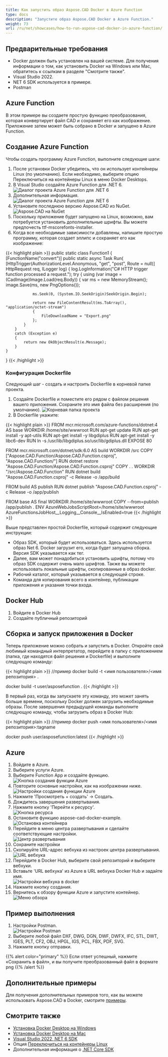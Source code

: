 ```yaml
---
title: Как запустить образ Aspose.CAD Docker в Azure Function
type: docs
description: "Запустите образ Aspose.CAD Docker в Azure Function."
weight: 73
url: /ru/net/showcases/how-to-run-aspose-cad-docker-in-azure-function/
---
```


## Предварительные требования
- Docker должен быть установлен на вашей системе. Для получения информации о том, как установить Docker на Windows или Mac, обратитесь к ссылкам в разделе "Смотрите также".
- Visual Studio 2022.
- NET 6 SDK используется в примере.
- Postman

## Azure Function

В этом примере вы создаете простую функцию преобразования, которая конвертирует файл CAD и сохраняет его как изображение. Приложение затем может быть собрано в Docker и запущено в Azure Function.

## Создание Azure Function

Чтобы создать программу Azure Function, выполните следующие шаги:
1. После установки Docker убедитесь, что он использует контейнеры Linux (по умолчанию). Если необходимо, выберите опцию Переключиться на контейнеры Linux в меню Docker Desktops.
1. В Visual Studio создайте Azure Function для .NET 6.<br>
![Диалог проекта Azure Function для .NET 6](/_assets/showcases/azure/Create-project.png)<br>
1. Дополнительная информация.<br>
![Диалог проекта Azure Function для .NET 6](/_assets/showcases/azure/Additional-information.png)<br>
1. Установите последнюю версию Aspose.CAD из NuGet.<br>
![Aspose.CAD на NuGet](/_assets/showcases/azure/NuGet.png)<br>
1. Поскольку приложение будет запущено на Linux, возможно, вам потребуется установить дополнительные шрифты. Вы можете предпочесть ttf-mscorefonts-installer.
1. Когда все необходимые зависимости добавлены, напишите простую программу, которая создает эллипс и сохраняет его как изображение:<br>

{{< highlight plain >}}
public static class Function1
{
    [FunctionName("convert")]
    public static async Task<IActionResult> Run(
        [HttpTrigger(AuthorizationLevel.Anonymous, "get", "post", Route = null)] HttpRequest req,
        ILogger log)
    {
        log.LogInformation("C# HTTP trigger function processed a request.");
        try
        {
            using (var image = (CadImage)Image.Load(req.Body))
            {
                var ms = new MemoryStream();
                image.Save(ms, new PngOptions());

                ms.Seek(0, (System.IO.SeekOrigin)SeekOrigin.Begin);

                return new FileContentResult(ms.ToArray(), "application/octet-stream")
                {
                    FileDownloadName = "Export.png"
                };
            }
        }
        catch (Exception e)
        {
            return new OkObjectResult(e.Message);
        }
    }
}
{{< /highlight >}}

### Конфигурация Dockerfile

Следующий шаг - создать и настроить Dockerfile в корневой папке проекта.

1. Создайте Dockerfile и поместите его рядом с файлом решения вашего приложения. Сохраните это имя файла без расширения (по умолчанию).
![Корневая папка проекта](/_assets/showcases/azure/root-folder.png)<br>
1. В Dockerfile укажите:

{{< highlight plain >}}
FROM mcr.microsoft.com/azure-functions/dotnet:4 AS base
WORKDIR /home/site/wwwroot
RUN apt-get update
RUN apt-get install -y apt-utils
RUN apt-get install -y libgdiplus
RUN apt-get install -y libc6-dev 
RUN ln -s /usr/lib/libgdiplus.so/usr/lib/gdiplus.dll
EXPOSE 80

FROM mcr.microsoft.com/dotnet/sdk:6.0 AS build
WORKDIR /src
COPY ["Aspose.CAD.Function/Aspose.CAD.Function.csproj", "Aspose.CAD.Function/"]
RUN dotnet restore "Aspose.CAD.Function/Aspose.CAD.Function.csproj"
COPY . .
WORKDIR "/src/Aspose.CAD.Function"
RUN dotnet build "Aspose.CAD.Function.csproj" -c Release -o /app/build

FROM build AS publish
RUN dotnet publish "Aspose.CAD.Function.csproj" -c Release -o /app/publish

FROM base AS final
WORKDIR /home/site/wwwroot
COPY --from=publish /app/publish .
ENV AzureWebJobsScriptRoot=/home/site/wwwroot \
    AzureFunctionsJobHost__Logging__Console__IsEnabled=true
{{< /highlight >}}

Выше представлен простой Dockerfile, который содержит следующие инструкции:

- Образ SDK, который будет использоваться. Здесь используется образ Net 6. Docker загрузит его, когда будет запущена сборка. Версия SDK указывается как тег.
- Далее, вам может понадобиться установить шрифты, потому что образ SDK содержит очень мало шрифтов. Также вы можете использовать локальные шрифты, скопированные в образ docker.
- Рабочий каталог, который указывается в следующей строке.
- Команда для копирования всего в контейнер, публикации приложения и указания точки входа.

## Docker Hub
1. Войдите в Docker Hub
1. Создайте публичный репозиторий

## Сборка и запуск приложения в Docker

Теперь приложение можно собрать и запустить в Docker. Откройте свой любимый командный интерпретатор, перейдите в папку с приложением (папка, где находятся файл решения и Dockerfile) и выполните следующую команду:

{{< highlight plain >}}
//пример
docker build -t <имя пользователя>/<имя репозитория> .

docker build -t user/asposefunction .
{{< /highlight >}}

В первый раз, когда вы запускаете эту команду, это может занять больше времени, поскольку Docker должен загрузить необходимые образы. После завершения предыдущей команды выполните следующую команду, чтобы загрузить образ в Docker Hub:

{{< highlight plain >}}
//пример
docker push <имя пользователя>/<имя репозитория>:tagname

docker push user/asposefunction:latest
{{< /highlight >}}

## Azure

1. Войдите в Azure.
1. Выберите услуги Azure.
1. Выберите Function App и создайте функцию.<br>
![Кнопка создания функции Azure](/_assets/showcases/azure/create-function.png)<br>
1. Повторите основные настройки, как на изображении ниже.<br>
![Настройки создания функции Azure](/_assets/showcases/azure/create-function-setting.png)<br>
1. Нажмите 'Просмотреть + создать' -> Создать.
1. Дождитесь завершения развертывания.
1. Нажмите кнопку 'Перейти к ресурсу'.<br>
![Кнопка ресурса](/_assets/showcases/azure/go-to-resource.png)<br>
1. Остановите функцию aspose-cad-docker-example.<br>
![Остановка контейнера](/_assets/showcases/azure/stop-container.png)<br>
1. Перейдите в меню центра развертывания и сделайте соответствующие настройки.<br>
![Центр развертывания](/_assets/showcases/azure/deployment-center.png)<br>
1. Сохраните настройки
1. Скопируйте URL-адрес вебхука из настроек центра развертывания.<br>
![URL вебхука](/_assets/showcases/azure/webhook-url.png)<br>
1. Перейдите в Docker Hub, выберите свой репозиторий и выберите вебхуки.
1. Вставьте 'URL вебхука' из Azure в URL вебхука Docker Hub и задайте имя.<br>
![Настройки вебхука в docker](/_assets/showcases/azure/webhook.png)<br>
1. Нажмите кнопку создания.
1. Вернитесь к обзору функции Azure и запустите контейнер.<br>
![Меню обзора](/_assets/showcases/azure/overview.png)<br>

## Пример выполнения

1. Настройки Postman.<br>
![Настройки Postman](/_assets/showcases/azure/postman-settings.png)<br>
1. Выберите любой файл DXF, DWG, DGN, DWF, DWFX, IFC, STL, DWT, IGES, PLT, CF2, OBJ, HPGL, IGS, PCL, FBX, PDF, SVG.
1. Нажмите кнопку отправки.

{{% alert color="primary" %}} 
Если ответ успешный, нажмите «Сохранить в файл», и вы получите преобразованный файл в формате png
{{% /alert %}}

## Дополнительные примеры

Для получения дополнительных примеров того, как вы можете использовать Aspose.CAD в Docker, смотрите [примеры](https://github.com/aspose-cad/Aspose.CAD-Documentation).


## Смотрите также

- [Установка Docker Desktop на Windows](https://docs.docker.com/docker-for-windows/install/)
- [Установка Docker Desktop на Mac](https://docs.docker.com/docker-for-mac/install/)
- [Visual Studio 2022, NET 6 SDK](https://docs.microsoft.com/en-us/dotnet/core/install/windows?tabs=net60#dependencies)
- Опция [Переключиться на контейнеры Linux](https://docs.docker.com/docker-for-windows/#switch-between-windows-and-linux-containers)
- Дополнительная информация о [.NET Core SDK](https://hub.docker.com/_/microsoft-dotnet-sdk)
